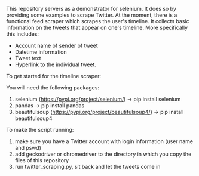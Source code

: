This repository servers as a demonstrator for selenium. It does so by providing some examples to scrape Twitter.
At the moment, there is a functional feed scraper which scrapes the user's timeline. It collects basic information on the tweets that appear on one's timeline. More specifically this includes:
- Account name of sender of tweet
- Datetime information
- Tweet text
- Hyperlink to the individual tweet.

To get started for the timeline scraper:

You will need the following packages:

1. selenium (https://pypi.org/project/selenium/) -> pip install selenium
2. pandas -> pip install pandas
3. beautifulsoup (https://pypi.org/project/beautifulsoup4/) -> pip install beautifulsoup4

To make the script running: 

1. make sure you have a Twitter account with login information (user name and pswd)
2. add geckodriver or chromedriver to the directory in which you copy the files of this repository
3. run twitter_scraping.py, sit back and let the tweets come in
 
